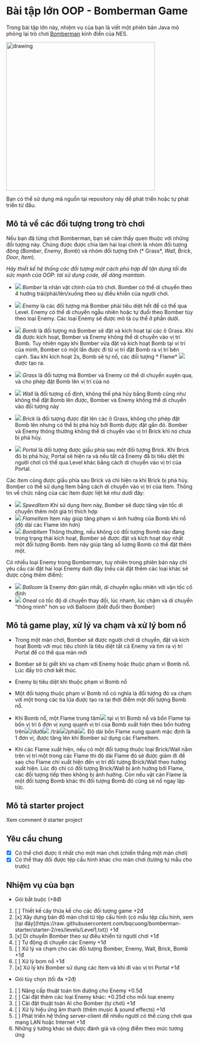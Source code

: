 # Bài tập lớn OOP - Bomberman Game

Trong bài tập lớn này, nhiệm vụ của bạn là viết một phiên bản Java mô phỏng lại trò
chơi [Bomberman](https://www.youtube.com/watch?v=mKIOVwqgSXM) kinh điển của NES.

<img src="res/demo.png" alt="drawing" width="400"/>

Bạn có thể sử dụng mã nguồn tại repository này để phát triển hoặc tự phát triển từ đầu.

## Mô tả về các đối tượng trong trò chơi

Nếu bạn đã từng chơi Bomberman, bạn sẽ cảm thấy quen thuộc với những đối tượng này. Chúng được được
chia làm hai loại chính là nhóm đối tượng động (*Bomber*, *Enemy*, *Bomb*) và nhóm đối tượng tĩnh (*
Grass*, *Wall*, *Brick*, *Door*, *Item*).

*Hãy thiết kế hệ thống các đối tượng một cách phù hợp để tận dụng tối đa sức mạnh của OOP: tái sử
dụng code, dễ dàng maintain.*

- ![](res/sprites/player_down.png) *Bomber* là nhân vật chính của trò chơi. Bomber có thể di chuyển
  theo 4 hướng trái/phải/lên/xuống theo sự điều khiển của người chơi.
- ![](res/sprites/balloom_left1.png) *Enemy* là các đối tượng mà Bomber phải tiêu diệt hết để có thể
  qua Level. Enemy có thể di chuyển ngẫu nhiên hoặc tự đuổi theo Bomber tùy theo loại Enemy. Các
  loại Enemy sẽ được mô tả cụ thể ở phần dưới.
- ![](res/sprites/bomb.png) *Bomb* là đối tượng mà Bomber sẽ đặt và kích hoạt tại các ô Grass. Khi
  đã được kích hoạt, Bomber và Enemy không thể di chuyển vào vị trí Bomb. Tuy nhiên ngay khi Bomber
  vừa đặt và kích hoạt Bomb tại ví trí của mình, Bomber có một lần được đi từ vị trí đặt Bomb ra vị
  trí bên cạnh. Sau khi kích hoạt 2s, Bomb sẽ tự nổ, các đối tượng *
  Flame* ![](res/sprites/explosion_horizontal.png) được tạo ra.


- ![](res/sprites/grass.png) *Grass* là đối tượng mà Bomber và Enemy có thể di chuyển xuyên qua, và
  cho phép đặt Bomb lên vị trí của nó
- ![](res/sprites/wall.png) *Wall* là đối tượng cố định, không thể phá hủy bằng Bomb cũng như không
  thể đặt Bomb lên được, Bomber và Enemy không thể di chuyển vào đối tượng này
- ![](res/sprites/brick.png) *Brick* là đối tượng được đặt lên các ô Grass, không cho phép đặt Bomb
  lên nhưng có thể bị phá hủy bởi Bomb được đặt gần đó. Bomber và Enemy thông thường không thể di
  chuyển vào vị trí Brick khi nó chưa bị phá hủy.


- ![](res/sprites/portal.png) *Portal* là đối tượng được giấu phía sau một đối tượng Brick. Khi
  Brick đó bị phá hủy, Portal sẽ hiện ra và nếu tất cả Enemy đã bị tiêu diệt thì người chơi có thể
  qua Level khác bằng cách di chuyển vào vị trí của Portal.

Các *Item* cũng được giấu phía sau Brick và chỉ hiện ra khi Brick bị phá hủy. Bomber có thể sử dụng
Item bằng cách di chuyển vào vị trí của Item. Thông tin về chức năng của các Item được liệt kê như
dưới đây:

- ![](res/sprites/powerup_speed.png) *SpeedItem* Khi sử dụng Item này, Bomber sẽ được tăng vận tốc
  di chuyển thêm một giá trị thích hợp
- ![](res/sprites/powerup_flames.png) *FlameItem* Item này giúp tăng phạm vi ảnh hưởng của Bomb khi
  nổ (độ dài các Flame lớn hơn)
- ![](res/sprites/powerup_bombs.png) *BombItem* Thông thường, nếu không có đối tượng Bomb nào đang
  trong trạng thái kích hoạt, Bomber sẽ được đặt và kích hoạt duy nhất một đối tượng Bomb. Item này
  giúp tăng số lượng Bomb có thể đặt thêm một.

Có nhiều loại Enemy trong Bomberman, tuy nhiên trong phiên bản này chỉ yêu cầu cài đặt hai loại
Enemy dưới đây (nếu cài đặt thêm các loại khác sẽ được cộng thêm điểm):

- ![](res/sprites/balloom_left1.png) *Balloom* là Enemy đơn giản nhất, di chuyển ngẫu nhiên với vận
  tốc cố định
- ![](res/sprites/oneal_left1.png) *Oneal* có tốc độ di chuyển thay đổi, lúc nhanh, lúc chậm và di
  chuyển "thông minh" hơn so với Balloom (biết đuổi theo Bomber)

## Mô tả game play, xử lý va chạm và xử lý bom nổ

- Trong một màn chơi, Bomber sẽ được người chơi di chuyển, đặt và kích hoạt Bomb với mục tiêu chính
  là tiêu diệt tất cả Enemy và tìm ra vị trí Portal để có thể qua màn mới
- Bomber sẽ bị giết khi va chạm với Enemy hoặc thuộc phạm vi Bomb nổ. Lúc đấy trò chơi kết thúc.
- Enemy bị tiêu diệt khi thuộc phạm vi Bomb nổ
- Một đối tượng thuộc phạm vi Bomb nổ có nghĩa là đối tượng đó va chạm với một trong các tia lửa
  được tạo ra tại thời điểm một đối tượng Bomb nổ.

- Khi Bomb nổ, một Flame trung tâm![](res/sprites/bomb_exploded.png) tại vị trí Bomb nổ và bốn Flame
  tại bốn vị trí ô đơn vị xung quanh vị trí của Bomb xuất hiện theo bốn hướng
  trên![](res/sprites/explosion_vertical.png)/dưới![](res/sprites/explosion_vertical.png)
  /trái![](res/sprites/explosion_horizontal.png)/phải![](res/sprites/explosion_horizontal.png). Độ
  dài bốn Flame xung quanh mặc định là 1 đơn vị, được tăng lên khi Bomber sử dụng các FlameItem.
- Khi các Flame xuất hiện, nếu có một đối tượng thuộc loại Brick/Wall nằm trên vị trí một trong các
  Flame thì độ dài Flame đó sẽ được giảm đi để sao cho Flame chỉ xuất hiện đến vị trí đối tượng
  Brick/Wall theo hướng xuất hiện. Lúc đó chỉ có đối tượng Brick/Wall bị ảnh hưởng bởi Flame, các
  đối tượng tiếp theo không bị ảnh hưởng. Còn nếu vật cản Flame là một đối tượng Bomb khác thì đối
  tượng Bomb đó cũng sẽ nổ ngay lập tức.

## Mô tả starter project

Xem comment ở starter project

## Yêu cầu chung

- [x] Có thể chơi được ít nhất cho một màn chơi (chiến thắng một màn chơi)
- [x] Có thể thay đổi được tệp cấu hình khác cho màn chơi (tương tự mẫu cho trước)

## Nhiệm vụ của bạn

- Gói bắt buộc (+8đ)

1. [ ] Thiết kế cây thừa kế cho các đối tượng game +2đ
2. [x] Xây dựng bản đồ màn chơi từ tệp cấu hình (có mẫu tệp cấu hình, xem [tại đây](https://raw.
   githubusercontent.com/bqcuong/bomberman-starter/starter-2/res/levels/Level1.txt)) +1đ
3. [x] Di chuyển Bomber theo sự điều khiển từ người chơi +1đ
4. [ ] Tự động di chuyển các Enemy +1đ
5. [ ] Xử lý va chạm cho các đối tượng Bomber, Enemy, Wall, Brick, Bomb +1đ
6. [ ] Xử lý bom nổ +1đ
7. [x] Xử lý khi Bomber sử dụng các Item và khi đi vào vị trí Portal +1đ

- Gói tùy chọn (tối đa +2đ)

1.  [ ] Nâng cấp thuật toán tìm đường cho Enemy +0.5đ
2.  [ ] Cài đặt thêm các loại Enemy khác: +0.25đ cho mỗi loại enemy
3.  [ ] Cài đặt thuật toán AI cho Bomber (tự chơi) +1đ
4.  [ ] Xử lý hiệu ứng âm thanh (thêm music & sound effects) +1đ
5.  [ ] Phát triển hệ thống server-client để nhiều người có thể cùng chơi qua mạng LAN hoặc
    Internet +1đ
6.  Những ý tưởng khác sẽ được đánh giá và cộng điểm theo mức tương ứng
